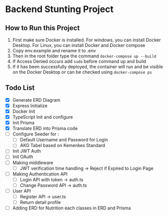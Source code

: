 # Backend Stunting Project

## **How to Run this Project**

1. First make sure Docker is installed. For windows, you can install Docker Desktop. For Linux, you can install Docker and Docker compose
2. Copy env.example and rename it to .env
3. Then in the root folder type the command `docker-compose up --build`
4. If Access Denied occurs add `sudo` before command up and build
5. If it has been successfully deployed, the container will run and be visible on the Docker Desktop or can be checked using `docker-compose ps`

## **Todo List**

- [X] Generate ERD Diagram
- [X] Express Initialize
- [X] Docker Init
- [X] TypeScript Init and configure
- [X] Init Prisma
- [X] Translate ERD into Prisma code
- [ ] Configure Seeder for :
  - [ ] Default Username and Password for Login
  - [ ] AKG Tabel based on Kemenkes Standard
- [ ] Init JWT Auth 
- [ ] Init OAuth 
- [ ] Making middleware 
  - [ ] JWT verification time handling -> Reject if Expired to Login Page 
- [ ] Making Authentication API
  - [ ] Login API with token -> auth.ts 
  - [ ] Change Password API -> auth.ts
- [ ] User API 
  - [ ] Register API -> user.ts
  - [ ] Return detail profile 
- [ ] Adding ERD for Nutrition each classes in ERD and Prisma